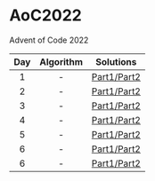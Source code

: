 # AoC2022

Advent of Code 2022

| Day | Algorithm |                                  Solutions                                  |
| :-: | :-------: | :-------------------------------------------------------------------------: |
|  1  |     -     | [Part1/Part2](https://github.com/mezdelex/AoC2022/blob/main/day01/Day01.cs) |
|  2  |     -     | [Part1/Part2](https://github.com/mezdelex/AoC2022/blob/main/day02/Day02.cs) |
|  3  |     -     | [Part1/Part2](https://github.com/mezdelex/AoC2022/blob/main/day03/Day03.cs) |
|  4  |     -     | [Part1/Part2](https://github.com/mezdelex/AoC2022/blob/main/day04/Day04.cs) |
|  5  |     -     | [Part1/Part2](https://github.com/mezdelex/AoC2022/blob/main/day05/Day05.cs) |
|  6  |     -     | [Part1/Part2](https://github.com/mezdelex/AoC2022/blob/main/day06/Day06.cs) |
|  6  |     -     | [Part1/Part2](https://github.com/mezdelex/AoC2022/blob/main/day07/Day07.cs) |
